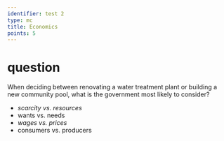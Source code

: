 ```yaml
---
identifier: test 2
type: mc
title: Economics
points: 5
---
```

# question
When deciding between renovating a water treatment plant or
building a new community pool, what is the government
most likely to consider?

* *scarcity vs. resources*
* wants vs. needs
* *wages vs. prices*
* consumers vs. producers

